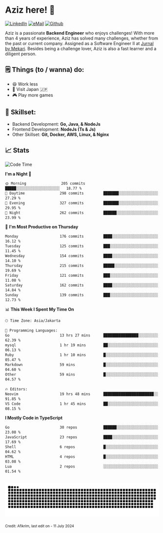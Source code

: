 # Aziz here! 👋

[![LinkedIn](https://img.shields.io/static/v1?message=afikrim&logo=linkedin&label=&color=0077B5&logoColor=white&labelColor=&style=for-the-badge)](https://www.linkedin.com/in/afikrim)
[![eMail](https://img.shields.io/static/v1?message=afikrim10@gmail.com&logo=gmail&label=&color=D14836&logoColor=white&labelColor=&style=for-the-badge)](mailto:afikrim10@gmail.com)
[![Github](https://komarev.com/ghpvc/?username=afikrim&label=Visitors&style=for-the-badge)](https://www.github.com/afikrim)

<!--Introduction-->
Aziz is a passionate **Backend Engineer** who enjoys challenges! With more than 4 years of experience, Aziz has solved many challenges, whether from the past or current company. Assigned as a Software Engineer II at [Jurnal by Mekari](https://jurnal.id). Besides being a challenge lover, Aziz is also a fast learner and a diligent person.

<!--Things TODO-->
## 🗒️ Things (to / wanna) do:

- 😆 Work less
- 🚀 Visit Japan 🇯🇵
- 🎮 Play more games

<!--Skillset-->
## 🏅 Skillset:

- Backend Development: **Go, Java, & NodeJs**
- Frontend Development: **NodeJs (Ts & Js)**
- Other Skillset: **Git, Docker, AWS, Linux, & Nginx**

## 📈 Stats  

<!--START_SECTION:waka-->
![Code Time](http://img.shields.io/badge/Code%20Time-1%2C615%20hrs%2053%20mins-blue)

**I'm a Night 🦉** 

```text
🌞 Morning                205 commits         █████░░░░░░░░░░░░░░░░░░░░   18.77 % 
🌆 Daytime                298 commits         ███████░░░░░░░░░░░░░░░░░░   27.29 % 
🌃 Evening                327 commits         ███████░░░░░░░░░░░░░░░░░░   29.95 % 
🌙 Night                  262 commits         ██████░░░░░░░░░░░░░░░░░░░   23.99 % 
```
📅 **I'm Most Productive on Thursday** 

```text
Monday                   176 commits         ████░░░░░░░░░░░░░░░░░░░░░   16.12 % 
Tuesday                  125 commits         ███░░░░░░░░░░░░░░░░░░░░░░   11.45 % 
Wednesday                154 commits         ████░░░░░░░░░░░░░░░░░░░░░   14.10 % 
Thursday                 215 commits         █████░░░░░░░░░░░░░░░░░░░░   19.69 % 
Friday                   121 commits         ███░░░░░░░░░░░░░░░░░░░░░░   11.08 % 
Saturday                 162 commits         ████░░░░░░░░░░░░░░░░░░░░░   14.84 % 
Sunday                   139 commits         ███░░░░░░░░░░░░░░░░░░░░░░   12.73 % 
```


📊 **This Week I Spent My Time On** 

```text
🕑︎ Time Zone: Asia/Jakarta

💬 Programming Languages: 
Go                       13 hrs 27 mins      ████████████████░░░░░░░░░   62.39 % 
mysql                    1 hr 19 mins        ██░░░░░░░░░░░░░░░░░░░░░░░   06.13 % 
Ruby                     1 hr 10 mins        █░░░░░░░░░░░░░░░░░░░░░░░░   05.47 % 
Markdown                 59 mins             █░░░░░░░░░░░░░░░░░░░░░░░░   04.60 % 
Other                    59 mins             █░░░░░░░░░░░░░░░░░░░░░░░░   04.57 % 

🔥 Editors: 
Neovim                   19 hrs 48 mins      ███████████████████████░░   91.85 % 
VS Code                  1 hr 45 mins        ██░░░░░░░░░░░░░░░░░░░░░░░   08.15 % 
```

**I Mostly Code in TypeScript** 

```text
Go                       30 repos            ██████░░░░░░░░░░░░░░░░░░░   23.08 % 
JavaScript               23 repos            ████░░░░░░░░░░░░░░░░░░░░░   17.69 % 
Shell                    6 repos             █░░░░░░░░░░░░░░░░░░░░░░░░   04.62 % 
HTML                     4 repos             █░░░░░░░░░░░░░░░░░░░░░░░░   03.08 % 
Lua                      2 repos             ░░░░░░░░░░░░░░░░░░░░░░░░░   01.54 % 
```




<!--END_SECTION:waka-->


<br clear="both">

<div align="center">
  <img src="https://raw.githubusercontent.com/afikrim/afikrim/output/snake.svg" alt="Snake animation" />
</div>


<sub>Credit: Afikrim, last edit on - 11 July 2024</sub>
